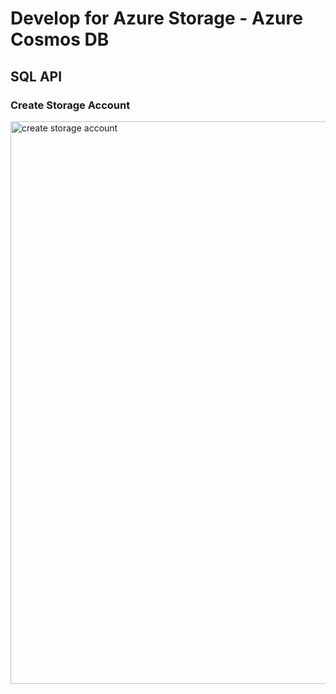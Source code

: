 # Develop for Azure Storage - Azure Cosmos DB

## SQL API

### Create Storage Account

<img src="/pictures/create_storage_account.png" title="create storage account"  width="900">
